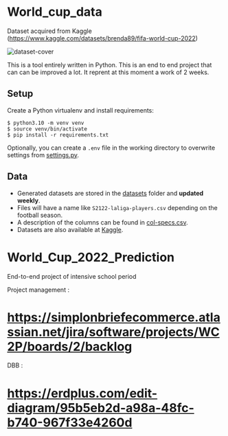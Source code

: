 # World_cup_data

Dataset acquired from Kaggle (https://www.kaggle.com/datasets/brenda89/fifa-world-cup-2022)




![dataset-cover](https://user-images.githubusercontent.com/107470329/194936103-16bbc044-9992-43c6-aa66-ef95a80411e2.jpg)


This is a tool entirely written in Python. This is an end to end project that can can be improved a lot. It reprent at this moment a work of 2 weeks. 

## Setup

Create a Python virtualenv and install requirements:

```console
$ python3.10 -m venv venv
$ source venv/bin/activate
$ pip install -r requirements.txt
```

Optionally, you can create a `.env` file in the working directory to overwrite settings from [settings.py](settings.py).

## Data

- Generated datasets are stored in the [datasets](datasets) folder and **updated weekly**.
- Files will have a name like `S2122-laliga-players.csv` depending on the football season.
- A description of the columns can be found in [col-specs.csv](datasets/col-specs.csv).
- Datasets are also available at [Kaggle](https://www.kaggle.com/sdelquin/laliga-data).




# World_Cup_2022_Prediction
End-to-end project of intensive school period 

Project management : 
# https://simplonbriefecommerce.atlassian.net/jira/software/projects/WC2P/boards/2/backlog
DBB : 
# https://erdplus.com/edit-diagram/95b5eb2d-a98a-48fc-b740-967f33e4260d
